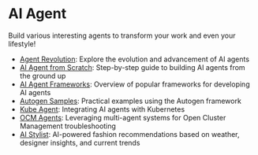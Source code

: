 # AI Agent

Build various interesting agents to transform your work and even your lifestyle!

- [Agent Revolution](./agent-evolution.md): Explore the evolution and advancement of AI agents
- [AI Agent from Scratch](./scratch/README.md): Step-by-step guide to building AI agents from the ground up
- [AI Agent Frameworks](./frameworks.md): Overview of popular frameworks for developing AI agents
- [Autogen Samples](./autogen/): Practical examples using the Autogen framework
- [Kube Agent](./kube-agent/): Integrating AI agents with Kubernetes
- [OCM Agents](https://github.com/yanmxa/ocm-agents): Leveraging multi-agent systems for Open Cluster Management troubleshooting
- [AI Stylist](./how-to-wear/README.md): AI-powered fashion recommendations based on weather, designer insights, and current trends
